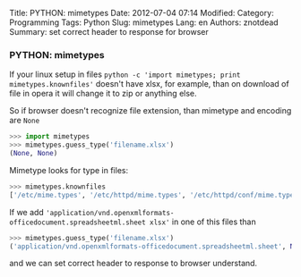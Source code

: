 Title: PYTHON: mimetypes
Date: 2012-07-04 07:14
Modified: 
Category: Programming
Tags: Python
Slug: mimetypes
Lang: en
Authors: znotdead
Summary: set correct header to response for browser

### PYTHON: mimetypes

If your linux setup in files `python -c 'import mimetypes; print mimetypes.knownfiles'` doesn't have xlsx, for example, than on download of file in opera it will change it to zip or anything else.

So if browser doesn't recognize file extension, than mimetype and encoding are `None`

```python
>>> import mimetypes
>>> mimetypes.guess_type('filename.xlsx')
(None, None)
```

Mimetype looks for type in files:

```python
>>> mimetypes.knownfiles
['/etc/mime.types', '/etc/httpd/mime.types', '/etc/httpd/conf/mime.types', '/etc/apache/mime.types', '/etc/apache2/mime.types', '/usr/local/etc/httpd/conf/mime.types', '/usr/local/lib/netscape/mime.types', '/usr/local/etc/httpd/conf/mime.types', '/usr/local/etc/mime.types']
```

If we add `'application/vnd.openxmlformats-officedocument.spreadsheetml.sheet xlsx'`  in one of this files than

```python
>>> mimetypes.guess_type('filename.xlsx')
('application/vnd.openxmlformats-officedocument.spreadsheetml.sheet', None)
```

and we can set correct header to response to browser understand.
